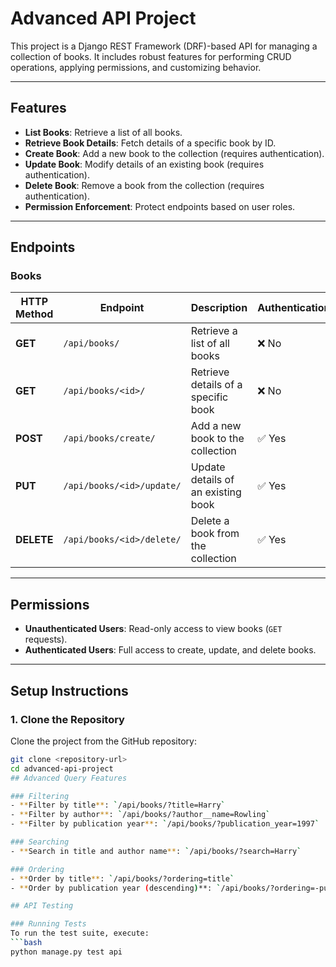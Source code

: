 # Advanced API Project

This project is a Django REST Framework (DRF)-based API for managing a collection of books. It includes robust features for performing CRUD operations, applying permissions, and customizing behavior.

---

## **Features**
- **List Books**: Retrieve a list of all books.
- **Retrieve Book Details**: Fetch details of a specific book by ID.
- **Create Book**: Add a new book to the collection (requires authentication).
- **Update Book**: Modify details of an existing book (requires authentication).
- **Delete Book**: Remove a book from the collection (requires authentication).
- **Permission Enforcement**: Protect endpoints based on user roles.

---

## **Endpoints**

### **Books**
| HTTP Method | Endpoint               | Description                                | Authentication |
|-------------|------------------------|--------------------------------------------|----------------|
| **GET**     | `/api/books/`          | Retrieve a list of all books               | ❌ No           |
| **GET**     | `/api/books/<id>/`     | Retrieve details of a specific book        | ❌ No           |
| **POST**    | `/api/books/create/`   | Add a new book to the collection           | ✅ Yes          |
| **PUT**     | `/api/books/<id>/update/` | Update details of an existing book        | ✅ Yes          |
| **DELETE**  | `/api/books/<id>/delete/` | Delete a book from the collection         | ✅ Yes          |

---

## **Permissions**
- **Unauthenticated Users**: Read-only access to view books (`GET` requests).
- **Authenticated Users**: Full access to create, update, and delete books.

---

## **Setup Instructions**
### **1. Clone the Repository**
Clone the project from the GitHub repository:
```bash
git clone <repository-url>
cd advanced-api-project
## Advanced Query Features

### Filtering
- **Filter by title**: `/api/books/?title=Harry`
- **Filter by author**: `/api/books/?author__name=Rowling`
- **Filter by publication year**: `/api/books/?publication_year=1997`

### Searching
- **Search in title and author name**: `/api/books/?search=Harry`

### Ordering
- **Order by title**: `/api/books/?ordering=title`
- **Order by publication year (descending)**: `/api/books/?ordering=-publication_year`

## API Testing

### Running Tests
To run the test suite, execute:
```bash
python manage.py test api
